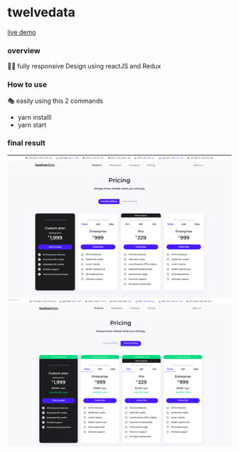 # twelvedata
[live demo](https://effulgent-halva-3ceb50.netlify.app/)
### overview ###
:technologist:	 fully responsive Design using reactJS and Redux
### How to use ###
:performing_arts:	easily using this 2 commands
* yarn installl
* yarn start
### final result ###

![montly](https://github.com/atefeh-dev/twelvedata/blob/main/Screenshot%20from%202022-05-27%2011-35-22.png)
![yearly](https://github.com/atefeh-dev/twelvedata/blob/main/Screenshot%20from%202022-05-27%2011-36-06.png)
